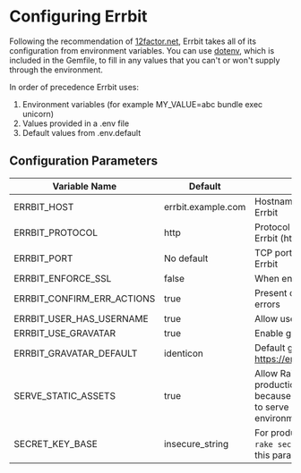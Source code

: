 # Configuring Errbit
Following the recommendation of [12factor.net](http://12factor.net/config),
Errbit takes all of its configuration from environment variables. You can use
[dotenv](https://github.com/bkeepers/dotenv), which is included in the Gemfile,
to fill in any values that you can't or won't supply through the environment.

In order of precedence Errbit uses:
1. Environment variables (for example MY_VALUE=abc bundle exec unicorn)
2. Values provided in a .env file
3. Default values from .env.default

## Configuration Parameters
Variable Name              | Default            | Description
-------------------------- | ------------------ | -----------
ERRBIT_HOST                | errbit.example.com | Hostname to use when building links back to Errbit
ERRBIT_PROTOCOL            | http               | Protocol to use when building links back to Errbit (http or https)
ERRBIT_PORT                | No default         | TCP port to use when building links back to Errbit
ERRBIT_ENFORCE_SSL         | false              | When enabled, Errbit forces all traffic over https
ERRBIT_CONFIRM_ERR_ACTIONS | true               | Present confirmation dialogs when users act on errors
ERRBIT_USER_HAS_USERNAME   | true               | Allow users to have a username field
ERRBIT_USE_GRAVATAR        | true               | Enable gravatars
ERRBIT_GRAVATAR_DEFAULT    | identicon          | Default gravatar image (see https://en.gravatar.com/site/implement/images/)
SERVE_STATIC_ASSETS        | true               | Allow Rails to serve static assets. For most production environments, this should be false because your web server should be configured to serve static assets for you. But some environments like Heroku require this to be true.
SECRET_KEY_BASE            | insecure_string    | For production environments, you should run `rake secret` to generate a secret, unique key for this parameter
